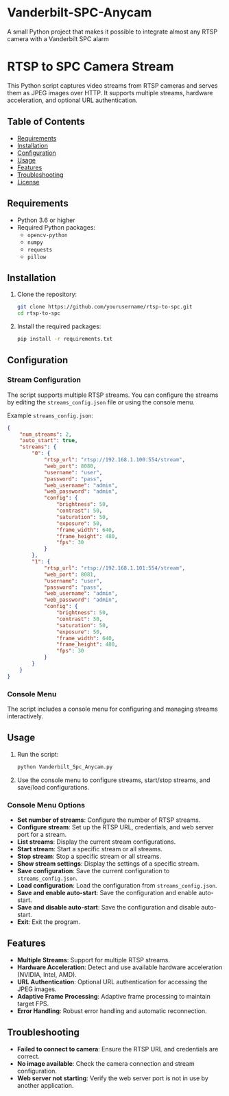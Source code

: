# Vanderbilt-SPC-Anycam
A small Python project that makes it possible to integrate almost any RTSP camera with a Vanderbilt SPC alarm


# RTSP to SPC Camera Stream

This Python script captures video streams from RTSP cameras and serves them as JPEG images over HTTP. It supports multiple streams, hardware acceleration, and optional URL authentication.

## Table of Contents
- [Requirements](#requirements)
- [Installation](#installation)
- [Configuration](#configuration)
- [Usage](#usage)
- [Features](#features)
- [Troubleshooting](#troubleshooting)
- [License](#license)

## Requirements
- Python 3.6 or higher
- Required Python packages:
  - `opencv-python`
  - `numpy`
  - `requests`
  - `pillow`

## Installation
1. Clone the repository:
    ```sh
    git clone https://github.com/yourusername/rtsp-to-spc.git
    cd rtsp-to-spc
    ```

2. Install the required packages:
    ```sh
    pip install -r requirements.txt
    ```

## Configuration
### Stream Configuration
The script supports multiple RTSP streams. You can configure the streams by editing the `streams_config.json` file or using the console menu.

Example `streams_config.json`:
```json
{
    "num_streams": 2,
    "auto_start": true,
    "streams": {
        "0": {
            "rtsp_url": "rtsp://192.168.1.100:554/stream",
            "web_port": 8080,
            "username": "user",
            "password": "pass",
            "web_username": "admin",
            "web_password": "admin",
            "config": {
                "brightness": 50,
                "contrast": 50,
                "saturation": 50,
                "exposure": 50,
                "frame_width": 640,
                "frame_height": 480,
                "fps": 30
            }
        },
        "1": {
            "rtsp_url": "rtsp://192.168.1.101:554/stream",
            "web_port": 8081,
            "username": "user",
            "password": "pass",
            "web_username": "admin",
            "web_password": "admin",
            "config": {
                "brightness": 50,
                "contrast": 50,
                "saturation": 50,
                "exposure": 50,
                "frame_width": 640,
                "frame_height": 480,
                "fps": 30
            }
        }
    }
}
```

### Console Menu
The script includes a console menu for configuring and managing streams interactively.

## Usage
1. Run the script:
    ```sh
    python Vanderbilt_Spc_Anycam.py
    ```

2. Use the console menu to configure streams, start/stop streams, and save/load configurations.

### Console Menu Options
- **Set number of streams**: Configure the number of RTSP streams.
- **Configure stream**: Set up the RTSP URL, credentials, and web server port for a stream.
- **List streams**: Display the current stream configurations.
- **Start stream**: Start a specific stream or all streams.
- **Stop stream**: Stop a specific stream or all streams.
- **Show stream settings**: Display the settings of a specific stream.
- **Save configuration**: Save the current configuration to `streams_config.json`.
- **Load configuration**: Load the configuration from `streams_config.json`.
- **Save and enable auto-start**: Save the configuration and enable auto-start.
- **Save and disable auto-start**: Save the configuration and disable auto-start.
- **Exit**: Exit the program.

## Features
- **Multiple Streams**: Support for multiple RTSP streams.
- **Hardware Acceleration**: Detect and use available hardware acceleration (NVIDIA, Intel, AMD).
- **URL Authentication**: Optional URL authentication for accessing the JPEG images.
- **Adaptive Frame Processing**: Adaptive frame processing to maintain target FPS.
- **Error Handling**: Robust error handling and automatic reconnection.

## Troubleshooting
- **Failed to connect to camera**: Ensure the RTSP URL and credentials are correct.
- **No image available**: Check the camera connection and stream configuration.
- **Web server not starting**: Verify the web server port is not in use by another application.
